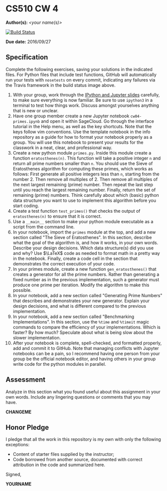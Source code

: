 # CS510 CW 4

**Author(s):** _\<your name(s)\>_

[![Build Status](https://travis-ci.org/chapman-cs510-2016f/cw-04-YOURNAME.svg?branch=master)](https://travis-ci.org/chapman-cs510-2016f/cw-04-YOURNAME)

**Due date:** 2016/09/27

## Specification

Complete the following exercises, saving your solutions in the indicated files. For Python files that include test functions, GitHub will automatically run your tests with ```nosetests``` on every commit, indicating any failures via the Travis framework in the build status image above.

1. With your group, work through the [IPython and Jupyter slides](http://slides.com/profdressel/jupyter-overview) carefully, to make sure everything is now familiar. Be sure to use ```ipython3``` in a terminal to test how things work. Discuss amongst yourselves anything that is new or unclear.
1. Have one group member create a new Jupyter notebook ```cw04-primes.ipynb``` and open it within SageCloud. Go through the interface tutorial in the Help menu, as well as the key shortcuts. Note that the keys follow vim conventions. Use the template notebook in the info repository as a guide for how to format your notebook properly as a group. You will use this notebook to present your results for the classwork in a neat, clear, and professional way.
1. Create a new python module ```primes.py```. Inside this module create a function ```eratosthenes(n)```. This function will take a positive integer ```n``` and return all prime numbers smaller than ```n```. You should use the Sieve of Eratosthenes algorithm for computing these primes, which works as follows: First generate all positive integers less than ```n```, starting from the number 2. Then remove all multiples of 2. Then remove all multiples of the next largest remaining (prime) number. Then repeat the last step until you reach the largest remaining number. Finally, return the set of remaining (prime) numbers. Think carefully about which (basic) python data structure you want to use to implement this algorithm before you start coding.
1. Create a test function ```test_primes()``` that checks the output of ```eratosthenes(n)``` to ensure that it is correct.
1. Use a ```__main__``` section to make your python module executable as a script from the command line.
1. In your notebook, import the ```primes``` module at the top, and add a new section called "The Sieve of Eratosthenes". In this section, describe what the goal of the algorithm is, and how it works, in your own words. Describe your design decisions. Which data structure(s) did you use and why? Use $\LaTeX$ code as needed to format math in a pretty way in the notebook. Finally, create a code cell in the section that demonstrates the correct execution of your code.
1. In your primes module, create a new function ```gen_eratosthenes()``` that creates a generator for all the prime numbers. Rather than generating a fixed number as in the previous implementation, such a generator must produce one prime per iteration. Modify the algorithm to make this possible.
1. In your notebook, add a new section called "Generating Prime Numbers" that describes and demonstrates your new generator. Explain your design decisions, and what is different compared to the previous implementation.
1. In your notebook, add a new section called "Benchmarking Implementations". In this section, use the ```%time``` and ```%timeit``` magic commands to compare the efficiency of your implementations. Which is faster? By how much? Speculate about what is being slow about the slower implementation.
1. After your notebook is complete, spell-checked, and formatted properly, add and commit it to GitHub. Note that managing conflicts with Jupyter notebooks can be a pain, so I recommend having one person from your group be the official notebook editor, and having others in your group write code for the python modules in parallel.


## Assessment

Analyze in this section what you found useful about this assignment in your own words. Include any lingering questions or comments that you may have.

**CHANGEME**

## Honor Pledge

I pledge that all the work in this repository is my own with only the following exceptions:

* Content of starter files supplied by the instructor;
* Code borrowed from another source, documented with correct attribution in the code and summarized here.

Signed,

**YOURNAME**
